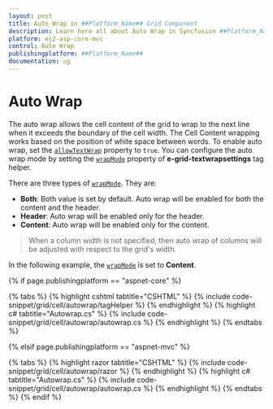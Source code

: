 ```yaml
---
layout: post
title: Auto Wrap in ##Platform_Name## Grid Component
description: Learn here all about Auto Wrap in Syncfusion ##Platform_Name## Grid component of Syncfusion Essential JS 2 and more.
platform: ej2-asp-core-mvc
control: Auto Wrap
publishingplatform: ##Platform_Name##
documentation: ug
---
```


# Auto Wrap

The auto wrap allows the cell content of the grid to wrap to the next line when it exceeds the boundary of the cell width. The Cell Content wrapping works based on the position of white space between words.
To enable auto wrap, set the [`allowTextWrap`](https://help.syncfusion.com/cr/aspnetcore-js2/Syncfusion.EJ2.Grids.Grid.html#Syncfusion_EJ2_Grids_Grid_AllowTextWrap) property to `true`.
You can configure the auto wrap mode by setting the [`wrapMode`](https://help.syncfusion.com/cr/aspnetcore-js2/Syncfusion.EJ2.Grids.GridTextWrapSettings.html#Syncfusion_EJ2_Grids_GridTextWrapSettings_WrapMode) property of **e-grid-textwrapsettings** tag helper.

There are three types of [`wrapMode`](https://help.syncfusion.com/cr/aspnetcore-js2/Syncfusion.EJ2.Grids.GridTextWrapSettings.html#Syncfusion_EJ2_Grids_GridTextWrapSettings_WrapMode). They are:

* **Both**: Both value is set by default. Auto wrap will be enabled for both the content and the header.
* **Header**: Auto wrap will be enabled only for the header.
* **Content**: Auto wrap will be enabled only for the content.

> When a column width is not specified, then auto wrap of columns will be adjusted with respect to the grid's width.

In the following example, the [`wrapMode`](https://help.syncfusion.com/cr/aspnetcore-js2/Syncfusion.EJ2.Grids.GridTextWrapSettings.html#Syncfusion_EJ2_Grids_GridTextWrapSettings_WrapMode) is set to **Content**.

{% if page.publishingplatform == "aspnet-core" %}

{% tabs %}
{% highlight cshtml tabtitle="CSHTML" %}
{% include code-snippet/grid/cell/autowrap/tagHelper %}
{% endhighlight %}
{% highlight c# tabtitle="Autowrap.cs" %}
{% include code-snippet/grid/cell/autowrap/autowrap.cs %}
{% endhighlight %}
{% endtabs %}

{% elsif page.publishingplatform == "aspnet-mvc" %}

{% tabs %}
{% highlight razor tabtitle="CSHTML" %}
{% include code-snippet/grid/cell/autowrap/razor %}
{% endhighlight %}
{% highlight c# tabtitle="Autowrap.cs" %}
{% include code-snippet/grid/cell/autowrap/autowrap.cs %}
{% endhighlight %}
{% endtabs %}
{% endif %}


